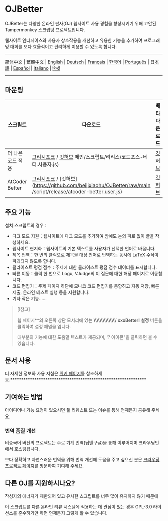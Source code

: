 # OJBetter

OJBetter는 다양한 온라인 판사(OJ) 웹사이트 사용 경험을 향상시키기 위해 고안된 Tampermonkey 스크립팅 프로젝트입니다.

웹사이트 인터페이스와 사용자 상호작용을 개선하고 유용한 기능을 추가하여 프로그래밍 대회를 보다 효율적이고 편리하게 이용할 수 있도록 합니다.

------

[简体中文](https://github.com/beijixiaohu/OJBetter/blob/main/README.md) | [繁體中文](https://github.com/beijixiaohu/OJBetter/blob/main/i18n/zh-Hant/README.md) | [English](https://github.com/beijixiaohu/OJBetter/blob/main/i18n/en/README.md) | [Deutsch](https://github.com/beijixiaohu/OJBetter/blob/main/i18n/de/README.md) | [Français](https://github.com/beijixiaohu/OJBetter/blob/main/i18n/fr/README.md) | [한국어](https://github.com/beijixiaohu/OJBetter/blob/main/i18n/ko/README.md) | [Português](https://github.com/beijixiaohu/OJBetter/blob/main/i18n/pt/README.md) | [日本語](https://github.com/beijixiaohu/OJBetter/blob/main/i18n/ja/README.md) | [Español](https://github.com/beijixiaohu/OJBetter/blob/main/i18n/es/README.md) | [Italiano](https://github.com/beijixiaohu/OJBetter/blob/main/i18n/it/README.md) | [हिन्दी](https://github.com/beijixiaohu/OJBetter/blob/main/i18n/hi/README.md)

------

## 마운팅

| 스크립트           | 다운로드                                                                                                                                                                                                                                                                                                        | 베타 다운로드                                                                                      |
| -------------- | ----------------------------------------------------------------------------------------------------------------------------------------------------------------------------------------------------------------------------------------------------------------------------------------------------------- | -------------------------------------------------------------------------------------------- |
| 더 나은 코드 적용     | [그리시포크](https://greasyfork.org/zh-CN/scripts/465777-codeforces-better) / [깃허브](https://github.com/beijixiaohu/OJBetter/raw/) 메인/스크립트/리리스/코드포스-베터.사용자.js)                                                                                                                    | [깃허브](https://github.com/beijixiaohu/OJBetter/raw/main/script/dev/codeforces-better.user.js) |
| AtCoder Better | [그리시포크](https://greasyfork.org/zh-CN/scripts/471106-atcoder-better) / [깃허브](https://github.com/beijixiaohu/OJBetter/raw/main /script/release/atcoder-better.user.js) | [깃허브](https://github.com/beijixiaohu/OJBetter/raw/main/script/dev/atcoder-better.user.js)    |

## 주요 기능

설치 스크립트의 경우：

- 다크 모드 지원：웹사이트에 다크 모드를 추가하여 밤에도 눈의 피로 없이 글을 작성하세요.
- 웹사이트 현지화：웹사이트의 기본 텍스트를 사용자가 선택한 언어로 바꿉니다.
- 제목 번역：한 번의 클릭으로 제목을 대상 언어로 번역하는 동시에 LaTeX 수식이 파괴되지 않도록 합니다.
- 클라이스트 평점 점수：주제에 대한 클라이스트 평점 점수 데이터를 표시합니다.
- 빠른 이동：클릭 한 번으로 Logu, VJudge의 이 질문에 대한 해당 페이지로 이동합니다.
- 코드 편집기：주제 페이지 하단에 모나코 코드 편집기를 통합하고 자동 저장, 빠른 제출, 온라인 테스트 실행 등을 지원합니다.
- 기타 작은 기능……

> [!참고]
>
> 웹 페이지\*\*의 오른쪽 상단 모서리에 있는 **\\\\\\\\\\\\\\\\\\\\\\\\\\\\\\\`xxxBetter! 설정** 버튼을 클릭하여 설정 패널을 엽니다.
>
> 대부분의 기능에 대한 도움말 텍스트가 제공되며, '? 아이콘"을 클릭하면 볼 수 있습니다.

## 문서 사용

더 자세한 정보와 사용 지침은 [위키 페이지](https://github.com/beijixiaohu/OJBetter/wiki)를 참조하세요.\*\*\*\*\*\*\*\*\*\*\*\*\*\*\*\*\*\*\*\*\*\*\*\*\*\*\*\*\*\*\*\*\*\*\*\*\*\*\*\*\*\*\*\*\*\*\*\*\*\*\*\*\*\*\*\*\*\*\*\*\*\*

## 기여하는 방법

아이디어나 기능 요청이 있으시면 풀 리퀘스트 또는 이슈를 통해 언제든지 공유해 주세요.

### 번역 품질 개선

비중국어 버전의 프로젝트는 주로 기계 번역(딥앤구글)을 통해 이루어지며 크라우딩인에서 호스팅됩니다.

보다 정확하고 자연스러운 번역을 위해 번역 개선에 도움을 주고 싶으신 분은 [크라우딩 프로젝트 페이지](https://zh.crowdin.com/project/codeforcesbetter)를 방문하여 기여해 주세요.

## 다른 OJ를 지원하시나요?

작성자의 에너지가 제한되어 있고 유사한 스크립트를 너무 많이 유지하지 않기 때문에

이 스크립트를 다른 온라인 리뷰 시스템에 적용하는 데 관심이 있는 경우 GPL-3.0 라이선스를 준수하기만 하면 언제든지 그렇게 할 수 있습니다.